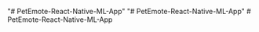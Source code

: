 "# PetEmote-React-Native-ML-App" 
"# PetEmote-React-Native-ML-App" 
#   P e t E m o t e - R e a c t - N a t i v e - M L - A p p  
 